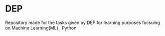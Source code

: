 # DEP
Repository made for the tasks given by DEP for learning purposes focsuing on Machine Learning(ML) , Python 
